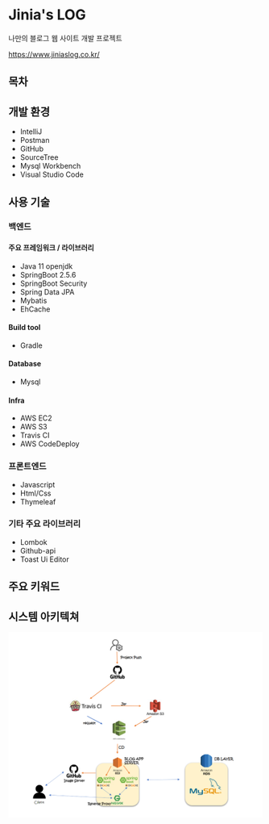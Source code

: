 # Jinia's LOG
나만의 블로그 웹 사이트 개발 프로젝트

https://www.jiniaslog.co.kr/

## 목차

## 개발 환경
- IntelliJ
- Postman
- GitHub
- SourceTree
- Mysql Workbench
- Visual Studio Code

## 사용 기술
### 백엔드

#### 주요 프레임워크 / 라이브러리
- Java 11 openjdk
- SpringBoot 2.5.6
- SpringBoot Security
- Spring Data JPA
- Mybatis
- EhCache

#### Build tool
- Gradle

#### Database
- Mysql

#### Infra
- AWS EC2
- AWS S3
- Travis CI
- AWS CodeDeploy

### 프론트엔드
- Javascript
- Html/Css
- Thymeleaf

### 기타 주요 라이브러리
- Lombok
- Github-api
- Toast Ui Editor

## 주요 키워드

## 시스템 아키텍쳐
![image](https://github.com/jinia91/blogBackUp/blob/main/img/b1f40f11-17b0-4967-8e35-698b0972bdc7.png?raw=true)